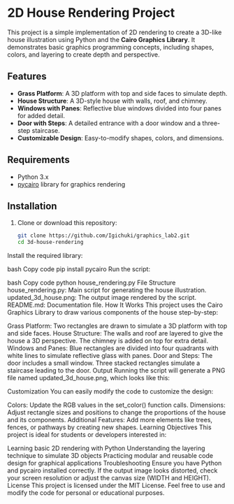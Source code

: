 # 2D House Rendering Project

This project is a simple implementation of 2D rendering to create a 3D-like house illustration using Python and the **Cairo Graphics Library**. It demonstrates basic graphics programming concepts, including shapes, colors, and layering to create depth and perspective.

## Features

- **Grass Platform**: A 3D platform with top and side faces to simulate depth.
- **House Structure**: A 3D-style house with walls, roof, and chimney.
- **Windows with Panes**: Reflective blue windows divided into four panes for added detail.
- **Door with Steps**: A detailed entrance with a door window and a three-step staircase.
- **Customizable Design**: Easy-to-modify shapes, colors, and dimensions.

## Requirements

- Python 3.x
- [pycairo](https://pycairo.readthedocs.io/en/latest/) library for graphics rendering

## Installation

1. Clone or download this repository:
   ```bash
   git clone https://github.com/Igichuki/graphics_lab2.git
   cd 3d-house-rendering
Install the required library:

bash
Copy code
pip install pycairo
Run the script:

bash
Copy code
python house_rendering.py
File Structure
house_rendering.py: Main script for generating the house illustration.
updated_3d_house.png: The output image rendered by the script.
README.md: Documentation file.
How It Works
This project uses the Cairo Graphics Library to draw various components of the house step-by-step:

Grass Platform: Two rectangles are drawn to simulate a 3D platform with top and side faces.
House Structure:
The walls and roof are layered to give the house a 3D perspective.
The chimney is added on top for extra detail.
Windows and Panes: Blue rectangles are divided into four quadrants with white lines to simulate reflective glass with panes.
Door and Steps:
The door includes a small window.
Three stacked rectangles simulate a staircase leading to the door.
Output
Running the script will generate a PNG file named updated_3d_house.png, which looks like this:


Customization
You can easily modify the code to customize the design:

Colors: Update the RGB values in the set_color() function calls.
Dimensions: Adjust rectangle sizes and positions to change the proportions of the house and its components.
Additional Features: Add more elements like trees, fences, or pathways by creating new shapes.
Learning Objectives
This project is ideal for students or developers interested in:

Learning basic 2D rendering with Python
Understanding the layering technique to simulate 3D objects
Practicing modular and reusable code design for graphical applications
Troubleshooting
Ensure you have Python and pycairo installed correctly.
If the output image looks distorted, check your screen resolution or adjust the canvas size (WIDTH and HEIGHT).
License
This project is licensed under the MIT License. Feel free to use and modify the code for personal or educational purposes.
